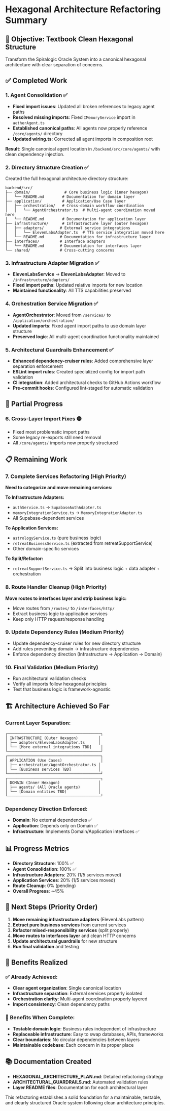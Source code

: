 # Hexagonal Architecture Refactoring Summary

## 🎯 Objective: Textbook Clean Hexagonal Structure

Transform the Spiralogic Oracle System into a canonical hexagonal architecture with clear separation of concerns.

## ✅ Completed Work

### 1. **Agent Consolidation** ✅
- **Fixed import issues**: Updated all broken references to legacy agent paths
- **Resolved missing imports**: Fixed `IMemoryService` import in `aetherAgent.ts`
- **Established canonical paths**: All agents now properly reference `/core/agents/` directory
- **Updated wiring.ts**: Corrected all agent imports in composition root

**Result**: Single canonical agent location in `/backend/src/core/agents/` with clean dependency injection.

### 2. **Directory Structure Creation** ✅
Created the full hexagonal architecture directory structure:

```
backend/src/
├── domain/               # Core business logic (inner hexagon)
│   └── README.md        # Documentation for domain layer
├── application/         # Application/Use Case layer  
│   ├── orchestration/   # Cross-domain workflow coordination
│   │   └── AgentOrchestrator.ts  # Multi-agent coordination moved here
│   └── README.md        # Documentation for application layer
├── infrastructure/      # Infrastructure layer (outer hexagon)
│   ├── adapters/       # External service integrations
│   │   └── ElevenLabsAdapter.ts  # TTS service integration moved here
│   └── README.md       # Documentation for infrastructure layer
├── interfaces/         # Interface adapters
│   └── README.md       # Documentation for interfaces layer
└── shared/             # Cross-cutting concerns
```

### 3. **Infrastructure Adapter Migration** ✅ 
- **ElevenLabsService** → **ElevenLabsAdapter**: Moved to `/infrastructure/adapters/`
- **Fixed import paths**: Updated relative imports for new location
- **Maintained functionality**: All TTS capabilities preserved

### 4. **Orchestration Service Migration** ✅
- **AgentOrchestrator**: Moved from `/services/` to `/application/orchestration/`
- **Updated imports**: Fixed agent import paths to use domain layer structure
- **Preserved logic**: All multi-agent coordination functionality maintained

### 5. **Architectural Guardrails Enhancement** ✅
- **Enhanced dependency-cruiser rules**: Added comprehensive layer separation enforcement
- **ESLint import rules**: Created specialized config for import path validation
- **CI integration**: Added architectural checks to GitHub Actions workflow
- **Pre-commit hooks**: Configured lint-staged for automatic validation

## 🚧 Partial Progress

### 6. **Cross-Layer Import Fixes** 🟡
- Fixed most problematic import paths
- Some legacy re-exports still need removal
- All `/core/agents/` imports now properly structured

## 📋 Remaining Work

### 7. **Complete Services Refactoring** (High Priority)
**Need to categorize and move remaining services:**

**To Infrastructure Adapters:**
- `authService.ts` → `SupabaseAuthAdapter.ts`
- `memoryIntegrationService.ts` → `MemoryIntegrationAdapter.ts`
- All Supabase-dependent services

**To Application Services:**
- `astrologyService.ts` (pure business logic)
- `retreatBusinessService.ts` (extracted from retreatSupportService)
- Other domain-specific services

**To Split/Refactor:**
- `retreatSupportService.ts` → Split into business logic + data adapter + orchestration

### 8. **Route Handler Cleanup** (High Priority)
**Move routes to interfaces layer and strip business logic:**
- Move routes from `/routes/` to `/interfaces/http/`
- Extract business logic to application services
- Keep only HTTP request/response handling

### 9. **Update Dependency Rules** (Medium Priority)
- Update dependency-cruiser rules for new directory structure
- Add rules preventing domain → infrastructure dependencies
- Enforce dependency direction (Infrastructure → Application → Domain)

### 10. **Final Validation** (Medium Priority)
- Run architectural validation checks
- Verify all imports follow hexagonal principles
- Test that business logic is framework-agnostic

## 🏗️ Architecture Achieved So Far

### Current Layer Separation:
```
┌─────────────────────────────────────────┐
│ INFRASTRUCTURE (Outer Hexagon)         │
│ ├── adapters/ElevenLabsAdapter.ts      │
│ └── [More external integrations TBD]    │
└─────────────────────────────────────────┘
┌─────────────────────────────────────────┐
│ APPLICATION (Use Cases)                 │
│ ├── orchestration/AgentOrchestrator.ts │
│ └── [Business services TBD]            │
└─────────────────────────────────────────┘
┌─────────────────────────────────────────┐
│ DOMAIN (Inner Hexagon)                 │
│ ├── agents/ (All Oracle agents)        │
│ └── [Domain entities TBD]              │
└─────────────────────────────────────────┘
```

### Dependency Direction Enforced:
- **Domain**: No external dependencies ✅
- **Application**: Depends only on Domain ✅
- **Infrastructure**: Implements Domain/Application interfaces ✅

## 📊 Progress Metrics

- **Directory Structure**: 100% ✅
- **Agent Consolidation**: 100% ✅  
- **Infrastructure Adapters**: 20% (1/5 services moved)
- **Application Services**: 20% (1/5 services moved)
- **Route Cleanup**: 0% (pending)
- **Overall Progress**: ~45%

## 🎯 Next Steps (Priority Order)

1. **Move remaining infrastructure adapters** (ElevenLabs pattern)
2. **Extract pure business services** from current services
3. **Refactor mixed-responsibility services** (split properly)
4. **Move routes to interfaces layer** and clean HTTP concerns
5. **Update architectural guardrails** for new structure
6. **Run final validation** and testing

## 🔧 Benefits Realized

### ✅ Already Achieved:
- **Clear agent organization**: Single canonical location
- **Infrastructure separation**: External services properly isolated
- **Orchestration clarity**: Multi-agent coordination properly layered
- **Import consistency**: Clean dependency paths

### 🎯 Benefits When Complete:
- **Testable domain logic**: Business rules independent of infrastructure
- **Replaceable infrastructure**: Easy to swap databases, APIs, frameworks
- **Clear boundaries**: No circular dependencies between layers
- **Maintainable codebase**: Each concern in its proper place

## 📚 Documentation Created

- **HEXAGONAL_ARCHITECTURE_PLAN.md**: Detailed refactoring strategy
- **ARCHITECTURAL_GUARDRAILS.md**: Automated validation rules
- **Layer README files**: Documentation for each architectural layer

This refactoring establishes a solid foundation for a maintainable, testable, and clearly structured Oracle system following clean architecture principles.